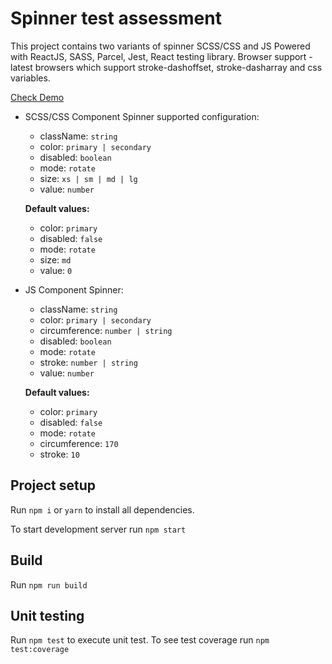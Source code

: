 # Spinner test assessment
This project contains two variants of spinner SCSS/CSS and JS
Powered with ReactJS, SASS, Parcel, Jest, React testing library.
Browser support - latest browsers which support stroke-dashoffset, stroke-dasharray and css variables.

[Check Demo](https://hezard.github.io/react-svg-spinner)


- SCSS/CSS Component Spinner supported configuration:
  - className: `string`
  - color: `primary | secondary`
  - disabled: `boolean`
  - mode: `rotate`
  - size: `xs | sm | md | lg`
  - value: `number`
    
  **Default values:**
  - color: `primary`
  - disabled: `false`
  - mode: `rotate`
  - size: `md`
  - value: `0`

- JS Component Spinner:
  - className: `string`
  - color: `primary | secondary`
  - circumference: `number | string`
  - disabled: `boolean`
  - mode: `rotate`
  - stroke: `number | string`
  - value: `number`

  **Default values:**
  - color: `primary`
  - disabled: `false`
  - mode: `rotate`
  - circumference: `170`
  - stroke: `10`

## Project setup

Run `npm i` or `yarn` to install all dependencies.

To start development server run `npm start`

## Build

Run `npm run build`

## Unit testing

Run `npm test` to execute unit test.
To see test coverage run `npm test:coverage` 


